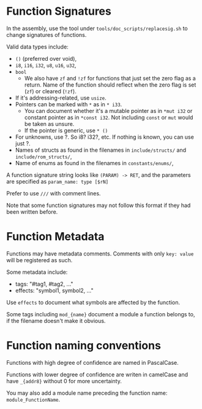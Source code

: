# Function Signatures

In the assembly, use the tool under `tools/doc_scripts/replacesig.sh` to change signatures of functions.

Valid data types include:
- `()` (preferred over void),
- `i8`, `i16`, `i32`, `u8`, `u16`, `u32`,
- `bool`
  - We also have `zf` and `!zf` for functions that just set the zero flag as a return. Name of the function should reflect when the zero flag is set (`zf`) or cleared (`!zf`).
- If it's addressing-related, use `usize`. 
- Pointers can be marked with `*` as in `* i33`. 
    - You can document whether it's a mutable pointer as in `*mut i32` or constant pointer as in `*const i32`. Not including `const` or `mut` would be taken as unsure.
    - If the pointer is generic, use `* ()` 
- For unknowns, use ?. So i8? i32?, etc. If nothing is known, you can use just ?. 
- Names of structs as found in the filenames in `include/structs/` and `include/rom_structs/`,
- Name of enums as found in the filenames in `constants/enums/`,

A function signature string looks like `(PARAM) -> RET`, and the parameters are specified as
`param_name: type [$rN]`

Prefer to use `///` with comment lines. 

Note that some function signatures may not follow this format if they had been written before.

# Function Metadata

Functions may have metadata comments. Comments with only  `key: value` will be registered as such.

Some metadata include:
- tags: "#tag1, #tag2, ..."
- effects: "symbol1, symbol2, ..."

Use `effects` to document what symbols are affected by the function. 

Some tags including `mod_{name}` document a module a function belongs to, if the filename doesn't make it obvious.

# Function naming conventions

Functions with high degree of confidence are named in PascalCase. 

Functions with lower degree of confidence are writen in camelCase and have `_{addr8}` without 0 for more uncertainty.

You may also add a module name preceding the function name: `module_FunctionName`.